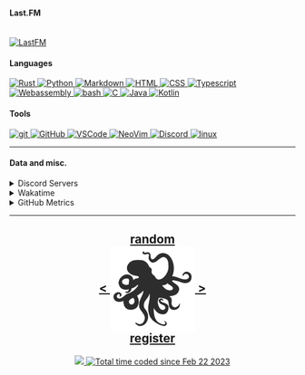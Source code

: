<!---
h4rldev/h4rldev is a ✨ special ✨ repository because its `README.md` (this file) appears on your GitHub profile.
You can click the Preview link to take a look at your changes.
--->

<h4> Last.FM </h4>
    <br>
<a href="https://www.last.fm/user/h4rl3h">
    <img src="https://lastfm-recently-played.vercel.app/api?user=h4rl3h&count=1" alt="LastFM" />
</a>

<h4>Languages </h4>
<a href="https://www.rust-lang.org" target="_blank">
    <img src="https://skillicons.dev/icons?i=rust" alt="Rust" />
</a>
<a href="https://www.python.org" target="_blank">
    <img src="https://skillicons.dev/icons?i=py" alt="Python" />
</a>
<a href="https://en.wikipedia.org/wiki/Markdown" target="_blank">
    <img src="https://skillicons.dev/icons?i=md" alt="Markdown" />
</a>
<a href="https://developer.mozilla.org/en-US/docs/Web/HTML" target="_blank">
    <img src="https://skillicons.dev/icons?i=html" alt="HTML" />
</a>
<a href="https://developer.mozilla.org/en-US/docs/Web/CSS" target="_blank">
    <img src="https://skillicons.dev/icons?i=css" alt="CSS" />
</a>
<a href="https://www.typescriptlang.org" target="_blank">
    <img src="https://skillicons.dev/icons?i=ts" alt="Typescript" />
</a>
<a href="https://developer.mozilla.org/en-US/docs/WebAssembly" target="_blank">
    <img src="https://skillicons.dev/icons?i=wasm" alt="Webassembly" />
</a>
<a href="https://en.wikipedia.org/wiki/Bash_(Unix_shell)" target="_blank">
    <img src="https://skillicons.dev/icons?i=bash" alt="bash" />
</a>
<a href="https://en.wikipedia.org/wiki/C_(programming_language)" target="_blank">
    <img src="https://skillicons.dev/icons?i=c" alt="C" />
</a>
<a href="https://java.com" target="_blank">
    <img src="https://skillicons.dev/icons?i=java" alt="Java" />
</a>
<a href="https://kotlinlang.org" target="_blank">
    <img src="https://skillicons.dev/icons?i=kotlin" alt="Kotlin" />
</a>

<h4> Tools </h4>
<a href="https://git-scm.com" target="_blank">
    <img src="https://skillicons.dev/icons?i=git" alt="git" />
</a>
<a href="https://github.com/h4rldev" target="_blank">
    <img src="https://skillicons.dev/icons?i=github" alt="GitHub" />
</a>
<a href="https://github.com/microsoft/vscode" target="_blank">
    <img src="https://skillicons.dev/icons?i=vscode" alt="VSCode" />
</a>
<a href="https://neovim.io" target="_blank">
    <img src="https://skillicons.dev/icons?i=neovim" alt="NeoVim" />
</a>
<a href="https://discord.com/users/275689969601871882" target="_blank">
    <img src="https://skillicons.dev/icons?i=discord" alt="Discord" />
</a>
<a href="https://www.linuxfoundation.org" target="_blank">
    <img src="https://skillicons.dev/icons?i=linux" alt="linux" />
</a>
<hr>

<h4>Data and misc.</h4>
<details>
    <summary>Discord Servers</summary>
    <ul>
        <li>
            The Nagai Project Discord Server, the place to discuss the Nagai project and its related projects, Nagai is a Linux distribution that aims to be a lightweight, fast, and secure desktop environment, with it's own desktop environment. <br/ >
            <a href="https://discord.gg/je4RAnC9MF" target="_blank">
                Join the Nagai Project Discord Server here!
            </a>
        </li>
    </ul>
</details>
<details>
    <summary>Wakatime</summary>

<!--START_SECTION:waka-->

```txt
From: 21 February 2023 - To: 27 May 2025

Total Time: 773 hrs 20 mins

Rust                 200 hrs 20 mins >>>>>>===================   25.08 %
C                    172 hrs 31 mins >>>>>====================   21.60 %
Svelte               75 hrs 13 mins  >>=======================   09.42 %
Nix                  54 hrs          >>=======================   06.76 %
Bash                 41 hrs 49 mins  >========================   05.23 %
HTML                 27 hrs 7 mins   >========================   03.40 %
Other                25 hrs 33 mins  >========================   03.20 %
Python               22 hrs 22 mins  >========================   02.80 %
Markdown             22 hrs 6 mins   >========================   02.77 %
CSS                  19 hrs 19 mins  >========================   02.42 %
Astro                16 hrs 26 mins  >========================   02.06 %
YAML                 12 hrs 57 mins  =========================   01.62 %
TOML                 12 hrs          =========================   01.50 %
JSON                 11 hrs 22 mins  =========================   01.42 %
Makefile             9 hrs 37 mins   =========================   01.21 %
SCSS                 9 hrs 36 mins   =========================   01.20 %
JavaScript           7 hrs 46 mins   =========================   00.97 %
Java                 6 hrs 53 mins   =========================   00.86 %
Odin                 6 hrs 6 mins    =========================   00.77 %
zserio               5 hrs 12 mins   =========================   00.65 %
Lua                  4 hrs 49 mins   =========================   00.60 %
Docker               4 hrs 32 mins   =========================   00.57 %
conf                 4 hrs 13 mins   =========================   00.53 %
sh                   3 hrs 10 mins   =========================   00.40 %
INI                  2 hrs 52 mins   =========================   00.36 %
sshconfig            2 hrs 8 mins    =========================   00.27 %
Text                 2 hrs 5 mins    =========================   00.26 %
gitignore            2 hrs           =========================   00.25 %
TypeScript           1 hr 48 mins    =========================   00.23 %
Assembly             1 hr 48 mins    =========================   00.23 %
Git Config           56 mins         =========================   00.12 %
CMake                47 mins         =========================   00.10 %
Zig                  44 mins         =========================   00.09 %
Kotlin               39 mins         =========================   00.08 %
gitrebase            37 mins         =========================   00.08 %
gitconfig            31 mins         =========================   00.07 %
GDScript3            30 mins         =========================   00.06 %
SQL                  29 mins         =========================   00.06 %
Java Properties      29 mins         =========================   00.06 %
Objective-C          27 mins         =========================   00.06 %
Ezhil                27 mins         =========================   00.06 %
XML                  26 mins         =========================   00.06 %
Meson                25 mins         =========================   00.05 %
Slint                24 mins         =========================   00.05 %
reg                  23 mins         =========================   00.05 %
desktop              22 mins         =========================   00.05 %
jsonc                17 mins         =========================   00.04 %
Emacs Lisp           17 mins         =========================   00.04 %
systemd              14 mins         =========================   00.03 %
Batchfile            12 mins         =========================   00.03 %
kdl                  10 mins         =========================   00.02 %
Desktop file         9 mins          =========================   00.02 %
TSConfig             9 mins          =========================   00.02 %
bat                  8 mins          =========================   00.02 %
Vue.js               7 mins          =========================   00.01 %
PowerShell           4 mins          =========================   00.01 %
udevrules            4 mins          =========================   00.01 %
fstab                2 mins          =========================   00.01 %
ActionScript 3       2 mins          =========================   00.00 %
Roff                 1 min           =========================   00.00 %
D                    1 min           =========================   00.00 %
ActionScript         1 min           =========================   00.00 %
fish                 1 min           =========================   00.00 %
zsh                  1 min           =========================   00.00 %
ca65 assembler       1 min           =========================   00.00 %
Diff                 0 secs          =========================   00.00 %
C++                  0 secs          =========================   00.00 %
netrw                0 secs          =========================   00.00 %
Git                  0 secs          =========================   00.00 %
TSQL                 0 secs          =========================   00.00 %
JSON with Comments   0 secs          =========================   00.00 %
zip                  0 secs          =========================   00.00 %
Image (svg)          0 secs          =========================   00.00 %
CSV                  0 secs          =========================   00.00 %
Cheetah              0 secs          =========================   00.00 %
pem                  0 secs          =========================   00.00 %
image_nvim           0 secs          =========================   00.00 %
Image (png)          0 secs          =========================   00.00 %
Tcsh                 0 secs          =========================   00.00 %
```

<!--END_SECTION:waka-->

</details>

<details>
    <summary>GitHub Metrics</summary>
    <img src= "./github-metrics.svg">
</details>

<hr>

<h2 align="center">
    <a href=https://octo-ring.com/p/h4rldev/random>
           random
    </a>
    <br>
    <a href="https://octo-ring.com/p/h4rldev/prev">
        <
    </a>
    <a href="https://octo-ring.com/">
        <img align="center" src=".resources/octopus.svg" height="150px" />
    </a>
    <a href="https://octo-ring.com/p/h4rldev/next">
        >
    </a>
    <br>
    <a href="https://octo-ring.com/register">
           register
    </a>
</h2>
<p align="center">
  <a href="https://github.com/h4rldev">
    <img src="https://komarev.com/ghpvc/?username=h4rldev&color=blueviolet&style=flat-square" />
  <a href="https://wakatime.com/@a96ce7fe-c8df-4036-8791-65e6c7bbd3b1">
    <img src="https://wakatime.com/badge/user/a96ce7fe-c8df-4036-8791-65e6c7bbd3b1.svg?style=flat-square" alt="Total time coded since Feb 22 2023" />
  </a>
</p>
